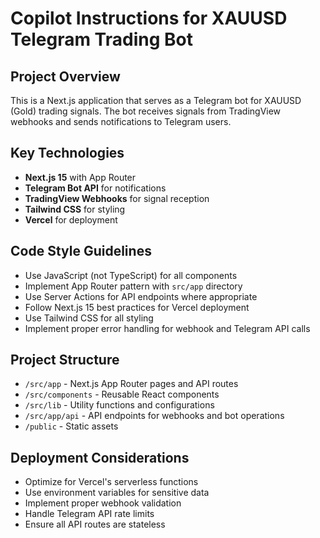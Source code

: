 # Copilot Instructions for XAUUSD Telegram Trading Bot

<!-- Use this file to provide workspace-specific custom instructions to Copilot. For more details, visit https://code.visualstudio.com/docs/copilot/copilot-customization#_use-a-githubcopilotinstructionsmd-file -->

## Project Overview

This is a Next.js application that serves as a Telegram bot for XAUUSD (Gold) trading signals. The bot receives signals from TradingView webhooks and sends notifications to Telegram users.

## Key Technologies

- **Next.js 15** with App Router
- **Telegram Bot API** for notifications
- **TradingView Webhooks** for signal reception
- **Tailwind CSS** for styling
- **Vercel** for deployment

## Code Style Guidelines

- Use JavaScript (not TypeScript) for all components
- Implement App Router pattern with `src/app` directory
- Use Server Actions for API endpoints where appropriate
- Follow Next.js 15 best practices for Vercel deployment
- Use Tailwind CSS for all styling
- Implement proper error handling for webhook and Telegram API calls

## Project Structure

- `/src/app` - Next.js App Router pages and API routes
- `/src/components` - Reusable React components
- `/src/lib` - Utility functions and configurations
- `/src/app/api` - API endpoints for webhooks and bot operations
- `/public` - Static assets

## Deployment Considerations

- Optimize for Vercel's serverless functions
- Use environment variables for sensitive data
- Implement proper webhook validation
- Handle Telegram API rate limits
- Ensure all API routes are stateless
